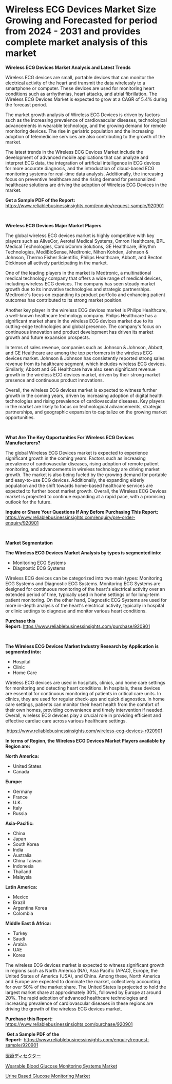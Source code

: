 <p><h1>Wireless ECG Devices Market Size Growing and Forecasted for period from 2024 - 2031 and provides complete market analysis of this market</h1></p><p><strong>Wireless ECG Devices Market Analysis and Latest Trends</strong></p>
<p><p>Wireless ECG devices are small, portable devices that can monitor the electrical activity of the heart and transmit the data wirelessly to a smartphone or computer. These devices are used for monitoring heart conditions such as arrhythmias, heart attacks, and atrial fibrillation. The Wireless ECG Devices Market is expected to grow at a CAGR of 5.4% during the forecast period.</p><p>The market growth analysis of Wireless ECG Devices is driven by factors such as the increasing prevalence of cardiovascular diseases, technological advancements in wearable technology, and the growing demand for remote monitoring devices. The rise in geriatric population and the increasing adoption of telemedicine services are also contributing to the growth of the market.</p><p>The latest trends in the Wireless ECG Devices Market include the development of advanced mobile applications that can analyze and interpret ECG data, the integration of artificial intelligence in ECG devices for more accurate diagnosis, and the introduction of cloud-based ECG monitoring systems for real-time data analysis. Additionally, the increasing focus on preventive healthcare and the rising demand for personalized healthcare solutions are driving the adoption of Wireless ECG Devices in the market.</p></p>
<p><strong>Get a Sample PDF of the Report:&nbsp;</strong> <a href="https://www.reliablebusinessinsights.com/enquiry/request-sample/920901">https://www.reliablebusinessinsights.com/enquiry/request-sample/920901</a></p>
<p>&nbsp;</p>
<p><strong>Wireless ECG Devices Major Market Players</strong></p>
<p><p>The global wireless ECG devices market is highly competitive with key players such as AliveCor, Aerotel Medical Systems, Omron Healthcare, BPL Medical Technologies, CardioComm Solutions, GE Healthcare, iRhythm Technologies, MediBioSense, Medtronic, Nihon Kohden, Johnson & Johnson, Thermo Fisher Scientific, Philips Healthcare, Abbott, and Becton Dickinson all actively participating in the market.</p><p>One of the leading players in the market is Medtronic, a multinational medical technology company that offers a wide range of medical devices, including wireless ECG devices. The company has seen steady market growth due to its innovative technologies and strategic partnerships. Medtronic's focus on expanding its product portfolio and enhancing patient outcomes has contributed to its strong market position.</p><p>Another key player in the wireless ECG devices market is Philips Healthcare, a well-known healthcare technology company. Philips Healthcare has a significant market share in the wireless ECG devices market due to its cutting-edge technologies and global presence. The company's focus on continuous innovation and product development has driven its market growth and future expansion prospects.</p><p>In terms of sales revenue, companies such as Johnson & Johnson, Abbott, and GE Healthcare are among the top performers in the wireless ECG devices market. Johnson & Johnson has consistently reported strong sales revenue from its healthcare segment, which includes wireless ECG devices. Similarly, Abbott and GE Healthcare have also seen significant revenue growth in the wireless ECG devices market, driven by their strong market presence and continuous product innovations.</p><p>Overall, the wireless ECG devices market is expected to witness further growth in the coming years, driven by increasing adoption of digital health technologies and rising prevalence of cardiovascular diseases. Key players in the market are likely to focus on technological advancements, strategic partnerships, and geographic expansion to capitalize on the growing market opportunities.</p></p>
<p>&nbsp;</p>
<p><strong>What Are The Key Opportunities For Wireless ECG Devices Manufacturers?</strong></p>
<p><p>The global Wireless ECG Devices market is expected to experience significant growth in the coming years. Factors such as increasing prevalence of cardiovascular diseases, rising adoption of remote patient monitoring, and advancements in wireless technology are driving market growth. The market is also being fueled by the growing demand for portable and easy-to-use ECG devices. Additionally, the expanding elderly population and the shift towards home-based healthcare services are expected to further boost market growth. Overall, the Wireless ECG Devices market is projected to continue expanding at a rapid pace, with a promising outlook for the future.</p></p>
<p><strong>Inquire or Share Your Questions If Any Before Purchasing This Report:</strong> <a href="https://www.reliablebusinessinsights.com/enquiry/pre-order-enquiry/920901">https://www.reliablebusinessinsights.com/enquiry/pre-order-enquiry/920901</a></p>
<p>&nbsp;</p>
<p><strong>Market Segmentation</strong></p>
<p><strong>The Wireless ECG Devices Market Analysis by types is segmented into:</strong></p>
<p><ul><li>Monitoring ECG Systems</li><li>Diagnostic ECG Systems</li></ul></p>
<p><p>Wireless ECG devices can be categorized into two main types: Monitoring ECG Systems and Diagnostic ECG Systems. Monitoring ECG Systems are designed for continuous monitoring of the heart's electrical activity over an extended period of time, typically used in home settings or for long-term patient monitoring. On the other hand, Diagnostic ECG Systems are used for more in-depth analysis of the heart's electrical activity, typically in hospital or clinic settings to diagnose and monitor various heart conditions.</p></p>
<p><strong>Purchase this Report:&nbsp;</strong><a href="https://www.reliablebusinessinsights.com/purchase/920901">https://www.reliablebusinessinsights.com/purchase/920901</a></p>
<p>&nbsp;</p>
<p><strong>The Wireless ECG Devices Market Industry Research by Application is segmented into:</strong></p>
<p><ul><li>Hospital</li><li>Clinic</li><li>Home Care</li></ul></p>
<p><p>Wireless ECG devices are used in hospitals, clinics, and home care settings for monitoring and detecting heart conditions. In hospitals, these devices are essential for continuous monitoring of patients in critical care units. In clinics, they are used for regular check-ups and quick diagnostics. In home care settings, patients can monitor their heart health from the comfort of their own homes, providing convenience and timely intervention if needed. Overall, wireless ECG devices play a crucial role in providing efficient and effective cardiac care across various healthcare settings.</p></p>
<p><a href="https://www.reliablebusinessinsights.com/wireless-ecg-devices-r920901">&nbsp;https://www.reliablebusinessinsights.com/wireless-ecg-devices-r920901</a></p>
<p><strong>In terms of Region, the Wireless ECG Devices Market Players available by Region are:</strong></p>
<p>
    <p> <strong> North America: </strong>
        <ul>
            <li>United States</li>
            <li>Canada</li>
        </ul>
        </p> 
    <p> <strong> Europe: </strong>
        <ul>
            <li>Germany</li>
            <li>France</li>
            <li>U.K.</li>
            <li>Italy</li>
            <li>Russia</li>
        </ul>
        </p> 
    <p> <strong> Asia-Pacific: </strong>
        <ul>
            <li>China</li>
            <li>Japan</li>
            <li>South Korea</li>
            <li>India</li>
            <li>Australia</li>
            <li>China Taiwan</li>
            <li>Indonesia</li>
            <li>Thailand</li>
            <li>Malaysia</li>
        </ul>
        </p> 
    <p> <strong> Latin America: </strong>
        <ul>
            <li>Mexico</li>
            <li>Brazil</li>
            <li>Argentina Korea</li>
            <li>Colombia</li>
        </ul>
        </p> 
    <p> <strong> Middle East & Africa: </strong>
        <ul>
            <li>Turkey</li>
            <li>Saudi</li>
            <li>Arabia</li>
            <li>UAE</li>
            <li>Korea</li>
        </ul>
    </p>
    </p>
<p><p>The wireless ECG devices market is expected to witness significant growth in regions such as North America (NA), Asia Pacific (APAC), Europe, the United States of America (USA), and China. Among these, North America and Europe are expected to dominate the market, collectively accounting for over 50% of the market share. The United States is projected to hold the largest market share at approximately 30%, followed by Europe at around 20%. The rapid adoption of advanced healthcare technologies and increasing prevalence of cardiovascular diseases in these regions are driving the growth of the wireless ECG devices market.</p></p>
<p><strong>Purchase this Report: </strong><a href="https://www.reliablebusinessinsights.com/purchase/920901">https://www.reliablebusinessinsights.com/purchase/920901</a></p>
<p>&nbsp;<strong>Get a Sample PDF of the Report:&nbsp;&nbsp;</strong><a href="https://www.reliablebusinessinsights.com/enquiry/request-sample/920901">https://www.reliablebusinessinsights.com/enquiry/request-sample/920901</a></p>
<p><strong></strong></p>
<p><p><a href="https://github.com/AylinBeier/Market-Research-Report-List-2/blob/main/8339210175700.md">医療ディセクター</a></p><p><a href="https://github.com/ctanaka235/Market-Research-Report-List-1/blob/main/wearable-blood-glucose-monitoring-systems-market.md">Wearable Blood Glucose Monitoring Systems Market</a></p><p><a href="https://github.com/JermaineCrona2023/Market-Research-Report-List-1/blob/main/urine-based-glucose-monitoring-market.md">Urine Based Glucose Monitoring Market</a></p></p>